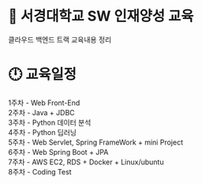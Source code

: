 # 📖 서경대학교 SW 인재양성 교육
클라우드 백엔드 트랙 교육내용 정리

# 🕛 교육일정
1주차 - Web Front-End<br>
2주차 - Java + JDBC<br> 
3주차 - Python 데이터 분석<br>
4주차 - Python 딥러닝<br>
5주차 - Web Servlet, Spring FrameWork + mini Project<br>
6주차 - Web Spring Boot + JPA<br>
7주차 - AWS EC2, RDS + Docker + Linux/ubuntu<br>
8주차 - Coding Test 
